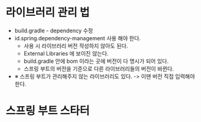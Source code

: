 # 라이브러리 관리 법
- build.gradle - dependency 수정
- id.spring.dependency-management 사용 해야 한다.
  - 사용 시 라이브러리 버전 작성하지 않아도 된다.
  - External Libraries 에 보이진 않는다.
  - build.gradle 안에 bom 이라는 곳에 버전이 다 명시가 되어 있다.
  - 스프링 부트의 버전을 기준으로 다른 라이브러리들의 버전이 바뀐다.
- ※ 스프링 부트가 관리해주지 않는 라이브러리도 있다. -> 이땐 버전 직접 입력해야 한다.

# 스프링 부트 스타터
